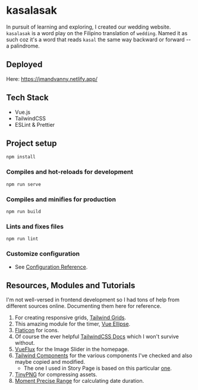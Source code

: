 # kasalasak
In pursuit of learning and exploring, I created our wedding website. `kasalasak` is a word play on the Filipino translation of `wedding`. Named it as such coz it's a word that reads `kasal` the same way backward or forward -- a palindrome.

## Deployed
Here: https://jmandvanny.netlify.app/

## Tech Stack

- Vue.js
- TailwindCSS
- ESLint & Prettier

## Project setup
```
npm install
```

### Compiles and hot-reloads for development
```
npm run serve
```

### Compiles and minifies for production
```
npm run build
```

### Lints and fixes files
```
npm run lint
```

### Customize configuration
- See [Configuration Reference](https://cli.vuejs.org/config/).

## Resources, Modules and Tutorials
I'm not well-versed in frontend development so I had tons of help from different sources online. Documenting them here for reference.

1. For creating responsive grids, [Tailwind Grids](https://tailwindgrids.com).
2. This amazing module for the timer, [Vue Ellipse](https://vue-ellipse-progress-demo.netlify.app).
3. [Flaticon](https://www.flaticon.com) for icons.
4. Of course the ever helpful [TailwindCSS Docs](https://v1.tailwindcss.com/docs/installation) which I won't survive without.
5. [VueFlux](https://github.com/ragnarlotus/vue-flux) for the Image Slider in the homepage.
6. [Tailwind Components](https://tailwindcomponents.com/) for the various components I've checked and also maybe copied and modified.
    - The one I used in Story Page is based on this particular [one](https://tailwindcomponents.com/component/simple-vertical-timeline).
7. [TinyPNG](https://tinypng.com/) for compressing assets.
8. [Moment Precise Range](https://codebox.net/pages/moment-date-range-plugin) for calculating date duration.
